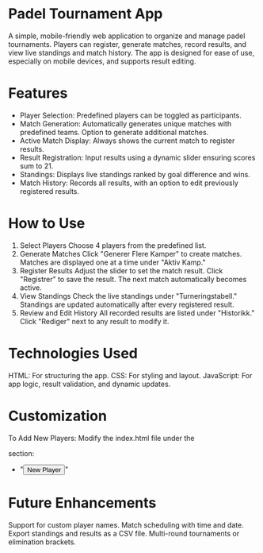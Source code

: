 # Padel Tournament App
A simple, mobile-friendly web application to organize and manage padel tournaments. Players can register, generate matches, record results, and view live standings and match history. The app is designed for ease of use, especially on mobile devices, and supports result editing.

# Features
* Player Selection: Predefined players can be toggled as participants.
* Match Generation: Automatically generates unique matches with predefined teams. Option to generate additional matches.
* Active Match Display: Always shows the current match to register results.
* Result Registration: Input results using a dynamic slider ensuring scores sum to 21.
* Standings: Displays live standings ranked by goal difference and wins.
* Match History: Records all results, with an option to edit previously registered results.
# How to Use
1. Select Players
Choose 4 players from the predefined list.
2. Generate Matches
Click "Generer Flere Kamper" to create matches.
Matches are displayed one at a time under "Aktiv Kamp."
3. Register Results
Adjust the slider to set the match result.
Click "Registrer" to save the result.
The next match automatically becomes active.
4. View Standings
Check the live standings under "Turneringstabell."
Standings are updated automatically after every registered result.
5. Review and Edit History
All recorded results are listed under "Historikk."
Click "Rediger" next to any result to modify it.
# Technologies Used
HTML: For structuring the app.
CSS: For styling and layout.
JavaScript: For app logic, result validation, and dynamic updates.
# Customization
To Add New Players:
Modify the index.html file under the <div id="playerButtons"> section:
* "<button class="player-button" data-player="New Player">New Player</button>"
# Future Enhancements
Support for custom player names.
Match scheduling with time and date.
Export standings and results as a CSV file.
Multi-round tournaments or elimination brackets.
